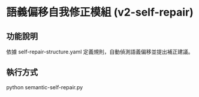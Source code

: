 # 語義偏移自我修正模組 (v2-self-repair)

## 功能說明
依據 self-repair-structure.yaml 定義規則，自動偵測語義偏移並提出補正建議。

## 執行方式
python semantic-self-repair.py
